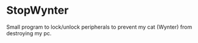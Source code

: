 # StopWynter
Small program to lock/unlock peripherals to prevent my cat (Wynter) from destroying my pc.
